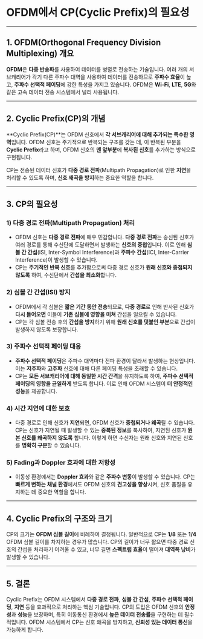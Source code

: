 # OFDM에서 CP(Cyclic Prefix)의 필요성

---

## 1. **OFDM(Orthogonal Frequency Division Multiplexing) 개요**
**OFDM**은 **다중 반송파**를 사용하여 데이터를 병렬로 전송하는 기술입니다. 여러 개의 서브캐리어가 각기 다른 주파수 대역을 사용하여 데이터를 전송하므로 **주파수 효율**이 높고, **주파수 선택적 페이딩**에 강한 특성을 가지고 있습니다. OFDM은 **Wi-Fi**, **LTE**, **5G**와 같은 고속 데이터 전송 시스템에서 널리 사용됩니다.

---

## 2. **Cyclic Prefix(CP)의 개념**
**Cyclic Prefix(CP)**는 OFDM 신호에서 **각 서브캐리어에 대해 추가되는 특수한 영역**입니다. OFDM 신호는 주기적으로 반복되는 구조를 갖는 데, 이 반복된 부분을 **Cyclic Prefix**라고 하며, OFDM 신호의 **맨 앞부분**에 **복사된 신호**를 추가하는 방식으로 구현됩니다.

CP는 전송된 데이터 신호가 **다중 경로 전파**(Multipath Propagation)로 인한 **지연**을 처리할 수 있도록 하며, **신호 왜곡을 방지**하는 중요한 역할을 합니다.

---

## 3. **CP의 필요성**

### 1) **다중 경로 전파(Multipath Propagation) 처리**
- OFDM 신호는 **다중 경로 전파**에 매우 민감합니다. **다중 경로 전파**는 송신된 신호가 여러 경로를 통해 수신단에 도달하면서 발생하는 **신호의 중첩**입니다. 이로 인해 **심볼 간 간섭**(ISI, Inter-Symbol Interference)과 **주파수 간섭**(ICI, Inter-Carrier Interference)이 발생할 수 있습니다.
- CP는 **주기적인 반복 신호**를 추가함으로써 다중 경로 신호가 **원래 신호와 중첩되지 않도록** 하여, 수신단에서 **간섭을 최소화**합니다.

### 2) **심볼 간 간섭(ISI) 방지**
- OFDM에서 각 심볼은 **짧은 기간 동안 전송**되므로, **다중 경로**로 인해 반사된 신호가 **다시 들어오면** 이들이 **기존 심볼에 영향을 미쳐** 간섭을 일으킬 수 있습니다.
- CP는 각 심볼 전송 후의 **간섭을 방지**하기 위해 **원래 신호를 덧붙인 부분**으로 간섭이 발생하지 않도록 보장합니다.

### 3) **주파수 선택적 페이딩 대응**
- **주파수 선택적 페이딩**은 주파수 대역마다 전파 환경이 달라서 발생하는 현상입니다. 이는 **저주파**와 **고주파** 신호에 대해 다른 페이딩 특성을 초래할 수 있습니다.
- CP는 **모든 서브캐리어에 대해 동일한 시간 간격**을 유지하도록 하여, **주파수 선택적 페이딩의 영향을 균일하게** 받도록 합니다. 이로 인해 OFDM 시스템이 **더 안정적인 성능**을 제공합니다.

### 4) **시간 지연에 대한 보호**
- 다중 경로로 인해 신호가 **지연**되면, OFDM 신호가 **중첩되거나 왜곡**될 수 있습니다. CP는 신호가 지연될 때 발생할 수 있는 **중복된 정보**를 복사하여, 지연된 신호가 **원본 신호를 왜곡하지 않도록** 합니다. 이렇게 하면 수신자는 원래 신호와 지연된 신호를 **명확히 구분**할 수 있습니다.

### 5) **Fading과 Doppler 효과에 대한 저항성**
- 이동성 환경에서는 **Doppler 효과**와 같은 **주파수 변동**이 발생할 수 있습니다. CP는 **빠르게 변하는 채널 환경**에서도 OFDM 신호의 **견고성을 향상**시켜, 신호 품질을 유지하는 데 중요한 역할을 합니다.

---

## 4. **Cyclic Prefix의 구조와 크기**
CP의 크기는 **OFDM 심볼 길이**에 비례하여 결정됩니다. 일반적으로 CP는 **1/8** 또는 **1/4** OFDM 심볼 길이를 차지하는 경우가 많습니다. CP의 길이가 너무 짧으면 다중 경로 신호의 간섭을 처리하기 어려울 수 있고, 너무 길면 **스펙트럼 효율**이 떨어져 **대역폭 낭비**가 발생할 수 있습니다.

---

## 5. **결론**
Cyclic Prefix는 OFDM 시스템에서 **다중 경로 전파**, **심볼 간 간섭**, **주파수 선택적 페이딩**, **지연** 등을 효과적으로 처리하는 핵심 기술입니다. CP의 도입은 OFDM 신호의 **안정성**과 **성능**을 보장하며, 특히 이동통신 환경에서 **높은 데이터 전송률**을 구현하는 데 필수적입니다. OFDM 시스템에서 CP는 신호 왜곡을 방지하고, **신뢰성 있는 데이터 통신**을 가능하게 합니다.
